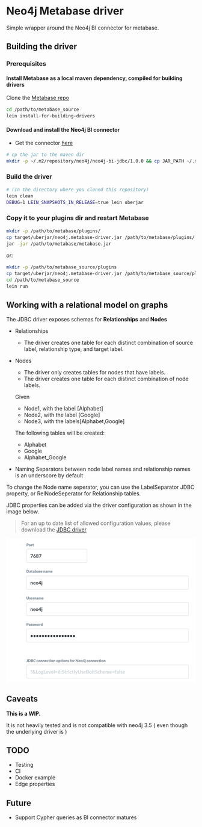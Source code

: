 # Neo4j Metabase driver

Simple wrapper around the Neo4j BI connector for metabase.

## Building the driver

### Prerequisites

#### Install Metabase as a local maven dependency, compiled for building drivers

Clone the [Metabase repo](https://github.com/metabase/metabase)

```bash
cd /path/to/metabase_source
lein install-for-building-drivers
```

#### Download and install the Neo4j BI connector

* Get the connector [here](https://neo4j.com/bi-connector/)

```bash
# cp the jar to the maven dir
mkdir -p ~/.m2/repository/neo4j/neo4j-bi-jdbc/1.0.0 && cp JAR_PATH ~/.m2/repository/neo4j/neo4j-bi-jdbc/1.0.0/
```

### Build the driver

```bash
# (In the directory where you cloned this repository)
lein clean
DEBUG=1 LEIN_SNAPSHOTS_IN_RELEASE=true lein uberjar
```

### Copy it to your plugins dir and restart Metabase

```bash
mkdir -p /path/to/metabase/plugins/
cp target/uberjar/neo4j.metabase-driver.jar /path/to/metabase/plugins/
jar -jar /path/to/metabase/metabase.jar
```

*or:*

```bash
mkdir -p /path/to/metabase_source/plugins
cp target/uberjar/neo4j.metabase-driver.jar /path/to/metabase_source/plugins/
cd /path/to/metabase_source
lein run
```

## Working with a relational model on graphs

The JDBC driver exposes schemas for **Relationships** and **Nodes**

* Relationships

  * The driver creates one table for each distinct combination of source label, relationship type, and target label.

* Nodes
  * The driver only creates tables for nodes that have labels.
  * The driver creates one table for each distinct combination of node labels.
  
  Given
  * Node1, with the label [Alphabet]
  * Node2, with the label [Google]
  * Node3, with the labels[Alphabet,Google]
  
  The following tables will be created:
  * Alphabet
  * Google
  * Alphabet_Google

* Naming
Separators between node label names and relationship names is an underscore by default

To change the Node name seperator, you can use the LabelSeparator JDBC property, or RelNodeSeperator for Relationship tables.

JDBC properties can be added via the driver configuration as shown in the image below.

> For an up to date list of allowed configuration values, please download the [JDBC driver](https://neo4j.com/bi-connector/)

![configuration](screenshots/db.png)

## Caveats

**This is a WIP.**

It is not heavily tested and is not compatible with neo4j 3.5 ( even though the underlying driver is )

## TODO

* Testing
* CI
* Docker example
* Edge properties

## Future

* Support Cypher queries as BI connector matures

